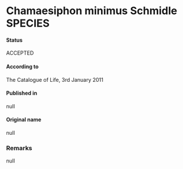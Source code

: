 # Chamaesiphon minimus Schmidle SPECIES

#### Status
ACCEPTED

#### According to
The Catalogue of Life, 3rd January 2011

#### Published in
null

#### Original name
null

### Remarks
null